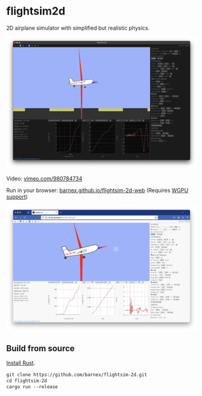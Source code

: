 # flightsim2d

2D airplane simulator with simplified but realistic physics.

[![screenshot](screenshot.png)](https://vimeo.com/980784734)

Video: [vimeo.com/980784734](https://vimeo.com/980784734)


Run in your browser: [barnex.github.io/flightsim-2d-web](https://barnex.github.io/flightsim-2d-web/) (Requires [WGPU support](https://caniuse.com/webgpu))


[![screenshot](browser.png)](https://barnex.github.io/flightsim-2d-web/)

## Build from source

[Install Rust](https://rustup.rs).

```
git clone https://github.com/barnex/flightsim-2d.git
cd flightsim-2d
cargo run --release
```